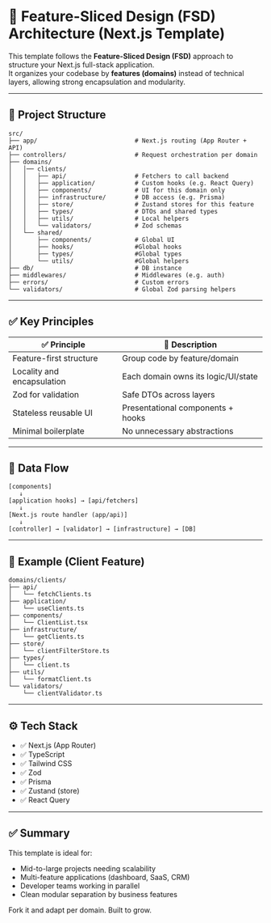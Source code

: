 # 🧩 Feature-Sliced Design (FSD) Architecture (Next.js Template)

This template follows the **Feature-Sliced Design (FSD)** approach to structure your Next.js full-stack application.  
It organizes your codebase by **features (domains)** instead of technical layers, allowing strong encapsulation and modularity.

---

## 📁 Project Structure

```
src/
├── app/                           # Next.js routing (App Router + API)
├── controllers/                   # Request orchestration per domain
├── domains/
│   │── clients/
│   │   ├── api/                   # Fetchers to call backend
│   │   ├── application/           # Custom hooks (e.g. React Query)
│   │   ├── components/            # UI for this domain only
│   │   ├── infrastructure/        # DB access (e.g. Prisma)
│   │   ├── store/                 # Zustand stores for this feature
│   │   ├── types/                 # DTOs and shared types
│   │   ├── utils/                 # Local helpers
│   │   └── validators/            # Zod schemas
│   └── shared/
│       ├── components/            # Global UI
│       ├── hooks/                 #Global hooks
│       ├── types/                 #Global types
│       └── utils/                 #Global helpers
├── db/                            # DB instance
├── middlewares/                   # Middlewares (e.g. auth)
├── errors/                        # Custom errors
└── validators/                    # Global Zod parsing helpers
```

---

## ✅ Key Principles

| ✅ Principle                    | 💬 Description                                 |
|--------------------------------|------------------------------------------------|
| Feature-first structure        | Group code by feature/domain                   |
| Locality and encapsulation     | Each domain owns its logic/UI/state            |
| Zod for validation             | Safe DTOs across layers                        |
| Stateless reusable UI          | Presentational components + hooks              |
| Minimal boilerplate            | No unnecessary abstractions                    |

---

## 🧠 Data Flow

```
[components] 
   ↓
[application hooks] → [api/fetchers]
   ↓
[Next.js route handler (app/api)]
   ↓
[controller] → [validator] → [infrastructure] → [DB]
```

---

## 🧩 Example (Client Feature)

```
domains/clients/
├── api/
│   └── fetchClients.ts
├── application/
│   └── useClients.ts
├── components/
│   └── ClientList.tsx
├── infrastructure/
│   └── getClients.ts
├── store/
│   └── clientFilterStore.ts
├── types/
│   └── client.ts
├── utils/
│   └── formatClient.ts
└── validators/
    └── clientValidator.ts
```

---

## ⚙️ Tech Stack

- ✅ Next.js (App Router)
- ✅ TypeScript
- ✅ Tailwind CSS
- ✅ Zod
- ✅ Prisma
- ✅ Zustand (store)
- ✅ React Query

---

## ✅ Summary

This template is ideal for:
- Mid-to-large projects needing scalability
- Multi-feature applications (dashboard, SaaS, CRM)
- Developer teams working in parallel
- Clean modular separation by business features

Fork it and adapt per domain. Built to grow.